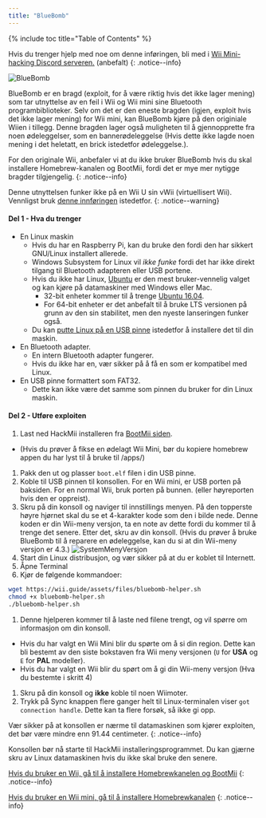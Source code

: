 ```yaml
---
title: "BlueBomb"
---
```


{% include toc title="Table of Contents" %}

Hvis du trenger hjelp med noe om denne inføringen, bli med i [Wii Mini-hacking Discord serveren.](https://discord.gg/6ryxnkS) (anbefalt)
{: .notice--info}

![BlueBomb](/images/bluebomb.png)

BlueBomb er en bragd (exploit, for å være riktig hvis det ikke lager mening) som tar utnyttelse av en feil i Wii og Wii mini sine Bluetooth programbiblioteker. Selv om det er den eneste bragden (igjen, exploit hvis det ikke lager mening) for Wii mini, kan BlueBomb kjøre på den originiale Wiien i tillegg. Denne bragden lager også muligheten til å gjennopprette fra noen ødeleggelser, som en bannerødeleggelse (Hvis dette ikke lagde noen mening i det heletatt, en brick istedetfor ødeleggelse.).

For den originale Wii, anbefaler vi at du ikke bruker BlueBomb hvis du skal installere Homebrew-kanalen og BootMii, fordi det er mye mer nytigge bragder tilgjengelig.
{: .notice--info}

Denne utnyttelsen funker ikke på en Wii U sin vWii (virtuellisert Wii). Vennligst bruk [denne innføringen](https://wiiuguide.xyz/#/vwii-modding) istedetfor.
{: .notice--warning}

#### Del 1 - Hva du trenger
- En Linux maskin
  - Hvis du har en Raspberry Pi, kan du bruke den fordi den har sikkert GNU/Linux installert allerede.
  - Windows Subsystem for Linux vil <em x id="3">ikke funke</em> fordi det har ikke direkt tilgang til Bluetooth adapteren eller USB portene.
  - Hvis du ikke har Linux, [Ubuntu](https://ubuntu.com/download/desktop) er den mest bruker-vennelig valget og kan kjøre på datamaskiner med Windows eller Mac.
    - 32-bit enheter kommer til å trenge [Ubuntu 16.04](http://releases.ubuntu.com/16.04/).
    - For 64-bit enheter er det anbefalt til å bruke LTS versionen på grunn av den sin stabilitet, men den nyeste lanseringen funker også.
  - Du kan [putte Linux på en USB pinne](https://ubuntu.com/tutorials/tutorial-create-a-usb-stick-on-windows#1-overview) istedetfor å installere det til din maskin.
- En Bluetooth adapter.
  - En intern Bluetooth adapter fungerer.
  - Hvis du ikke har en, vær sikker på å få en som er kompatibel med Linux.
- En USB pinne formattert som FAT32.
  - Dette kan ikke være det samme som pinnen du bruker for din Linux maskin.

#### Del 2 - Utføre exploiten
1. Last ned HackMii installeren fra [BootMii siden](https://bootmii.org/download/).
- (Hvis du prøver å fikse en ødelagt Wii Mini, bør du kopiere homebrew appen du har lyst til å bruke til /apps/)
1. Pakk den ut og plasser `boot.elf` filen i din USB pinne.
1. Koble til USB pinnen til konsollen. For en Wii mini, er USB porten på baksiden. For en normal Wii, bruk porten på bunnen. (eller høyreporten hvis den er oppreist).
1. Skru på din konsoll og naviger til innstillings menyen. På den topperste høyre hjørnet skal du se et 4-karakter kode som den i bilde nede. Denne koden er din Wii-meny versjon, ta en note av dette fordi du kommer til å trenge det senere. Etter det, skru av din konsoll. (Hvis du prøver å bruke BlueBomb til å reparere en ødeleggelse, kan du si at din Wii-meny versjon er 4.3.) ![SystemMenyVersjon](/images/Wii/SystemMenuVersion.png)
1. Start din Linux distribusjon, og vær sikker på at du er koblet til Internett.
1. Åpne Terminal
1. Kjør de følgende kommandoer:
```bash
wget https://wii.guide/assets/files/bluebomb-helper.sh
chmod +x bluebomb-helper.sh
./bluebomb-helper.sh
```
1. Denne hjelperen kommer til å laste ned filene trengt, og vil spørre om informasjon om din konsoll.
  - Hvis du har valgt en Wii Mini blir du spørte om å si din region. Dette kan bli bestemt av den siste bokstaven fra Wii meny versjonen (`U` for <strong x id="1">USA</strong> og `E` for <strong x id="1">PAL</strong> modeller).
  - Hvis du har valgt en Wii blir du spørt om å gi din Wii-meny versjon (Hva du bestemte i skritt 4)
1. Skru på din konsoll og **ikke** koble til noen Wiimoter.
1. Trykk på Sync knappen flere ganger helt til Linux-terminalen viser `got connection handle`. Dette kan ta flere forsøk, så ikke gi opp.

Vær sikker på at konsollen er nærme til datamaskinen som kjører exploiten, det bør være mindre enn 91.44 centimeter.
{: .notice--info}

Konsollen bør nå starte til HackMii installeringsprogrammet. Du kan gjærne skru av Linux datamaskinen hvis du ikke skal bruke den senere.

[Hvis du bruker en Wii, gå til å installere Homebrewkanelen og BootMii](hbc)
{: .notice--info}

[Hvis du bruker en Wii mini, gå til å installere Homebrewkanalen](hbc-mini)
{: .notice--info}
